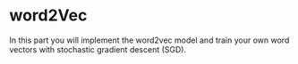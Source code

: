 # word2Vec
In this part you will implement the word2vec model and train your own word vectors with stochastic gradient  descent (SGD).

